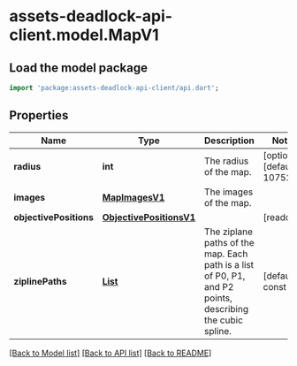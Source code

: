 # assets-deadlock-api-client.model.MapV1

## Load the model package
```dart
import 'package:assets-deadlock-api-client/api.dart';
```

## Properties
Name | Type | Description | Notes
------------ | ------------- | ------------- | -------------
**radius** | **int** | The radius of the map. | [optional] [default to 10752]
**images** | [**MapImagesV1**](MapImagesV1.md) | The images of the map. | 
**objectivePositions** | [**ObjectivePositionsV1**](ObjectivePositionsV1.md) |  | [readonly] 
**ziplinePaths** | [**List<ZiplanePathV1>**](ZiplanePathV1.md) | The ziplane paths of the map. Each path is a list of P0, P1, and P2 points, describing the cubic spline. | [default to const []]

[[Back to Model list]](../README.md#documentation-for-models) [[Back to API list]](../README.md#documentation-for-api-endpoints) [[Back to README]](../README.md)


